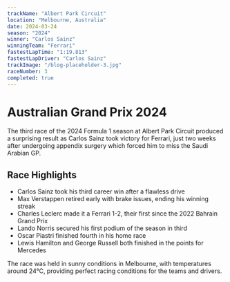 ```yaml
---
trackName: "Albert Park Circuit"
location: "Melbourne, Australia"
date: 2024-03-24
season: "2024"
winner: "Carlos Sainz"
winningTeam: "Ferrari"
fastestLapTime: "1:19.813"
fastestLapDriver: "Carlos Sainz"
trackImage: "/blog-placeholder-3.jpg"
raceNumber: 3
completed: true
---
```


# Australian Grand Prix 2024

The third race of the 2024 Formula 1 season at Albert Park Circuit produced a surprising result as Carlos Sainz took victory for Ferrari, just two weeks after undergoing appendix surgery which forced him to miss the Saudi Arabian GP.

## Race Highlights

- Carlos Sainz took his third career win after a flawless drive
- Max Verstappen retired early with brake issues, ending his winning streak
- Charles Leclerc made it a Ferrari 1-2, their first since the 2022 Bahrain Grand Prix
- Lando Norris secured his first podium of the season in third
- Oscar Piastri finished fourth in his home race
- Lewis Hamilton and George Russell both finished in the points for Mercedes

The race was held in sunny conditions in Melbourne, with temperatures around 24°C, providing perfect racing conditions for the teams and drivers.
